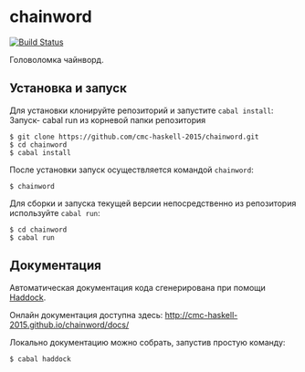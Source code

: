 # chainword

[![Build Status](https://travis-ci.org/cmc-haskell-2015/chainword.svg?branch=master)](https://travis-ci.org/cmc-haskell-2015/chainword)

Головоломка чайнворд.

## Установка и запуск

Для установки клонируйте репозиторий и запустите `cabal install`:
Запуск- cabal run из корневой папки репозитория

```
$ git clone https://github.com/cmc-haskell-2015/chainword.git
$ cd chainword
$ cabal install
```

После установки запуск осуществляется командой `chainword`:

```
$ chainword
```

Для сборки и запуска текущей версии непосредственно из репозитория используйте `cabal run`:

```
$ cd chainword
$ cabal run
```

## Документация

Автоматическая документация кода сгенерирована при помощи [Haddock](https://www.haskell.org/haddock/).

Онлайн документация доступна здесь: http://cmc-haskell-2015.github.io/chainword/docs/

Локально документацию можно собрать, запустив простую команду:

```
$ cabal haddock
```

